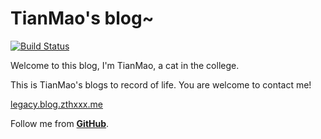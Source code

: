 # TianMao's blog~

[![Build Status](https://api.travis-ci.org/zthxxx/zthxxx.github.io.png?branch=writing)](https://travis-ci.org/zthxxx/zthxxx.github.io)

Welcome to this blog, I'm TianMao, a cat in the college.

This is TianMao's blogs to record of life. You are welcome to contact me!

[legacy.blog.zthxxx.me](http://legacy.blog.zthxxx.me)

Follow me from [**GitHub**](https://github.com/zthxxx).